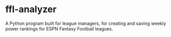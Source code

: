 # ffl-analyzer
A Python program built for league managers, for creating and saving weekly power rankings for ESPN Fantasy Football leagues.
